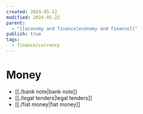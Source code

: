 ```yaml
---
created: 2024-05-22
modified: 2024-05-22
parent:
  - "[[economy and finance|economy and finance]]"
publish: true
tags:
  - finance/currency
---
```


# Money
- [[./bank note|bank note]]
- [[./legal tenders|legal tenders]]
- [[./fiat money|fiat money]]